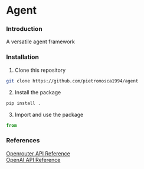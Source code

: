 # Agent 
### Introduction
A versatile agent framework

### Installation
1. Clone this repository 
``` bash 
git clone https://github.com/pietromosca1994/agent
```

2. Install the package 
```bash 
pip install .
```

3. Import and use the package 
```python 
from 
```
### References 
[Openrouter API Reference](https://openrouter.ai/docs/api-reference/overview)  
[OpenAI API Reference](https://platform.openai.com/docs/overview)
